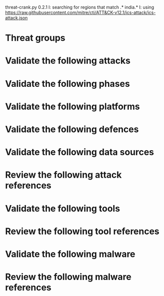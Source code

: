 threat-crank.py 0.2.1
I: searching for regions that match .* india.*
I: using https://raw.githubusercontent.com/mitre/cti/ATT&CK-v12.1/ics-attack/ics-attack.json
# Threat groups


# Validate the following attacks


# Validate the following phases


# Validate the following platforms


# Validate the following defences


# Validate the following data sources


# Review the following attack references


# Validate the following tools


# Review the following tool references


# Validate the following malware


# Review the following malware references


